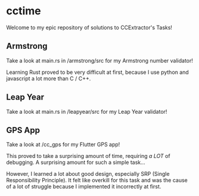 # cctime
Welcome to my epic repository of solutions to CCExtractor's Tasks!

## Armstrong

Take a look at main.rs in /armstrong/src for my Armstrong number validator!

Learning Rust proved to be very difficult at first, because I use python and javascript a lot more than C / C++.

## Leap Year

Take a look at main.rs in /leapyear/src for my Leap Year validator!

## GPS App

Take a look at /cc_gps for my Flutter GPS app!

This proved to take a surprising amount of time, requiring _a LOT_ of debugging. A surprising amount for such a simple task...

However, I learned a lot about good design, especially SRP (Single Responsibility Principle). It felt like overkill for this task and was the cause of a lot of struggle because I implemented it incorrectly at first.
